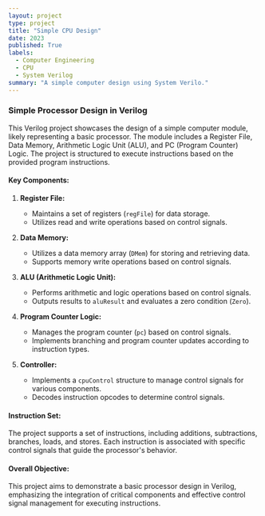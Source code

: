 ```yaml
---
layout: project
type: project
title: "Simple CPU Design"
date: 2023
published: True
labels:
  - Computer Engineering
  - CPU
  - System Verilog
summary: "A simple computer design using System Verilo."
---
```

### Simple Processor Design in Verilog

This Verilog project showcases the design of a simple computer module, likely representing a basic processor. The module includes a Register File, Data Memory, Arithmetic Logic Unit (ALU), and PC (Program Counter) Logic. The project is structured to execute instructions based on the provided program instructions.

#### Key Components:

1. **Register File:**
   - Maintains a set of registers (`regFile`) for data storage.
   - Utilizes read and write operations based on control signals.

2. **Data Memory:**
   - Utilizes a data memory array (`DMem`) for storing and retrieving data.
   - Supports memory write operations based on control signals.

3. **ALU (Arithmetic Logic Unit):**
   - Performs arithmetic and logic operations based on control signals.
   - Outputs results to `aluResult` and evaluates a zero condition (`Zero`).

4. **Program Counter Logic:**
   - Manages the program counter (`pc`) based on control signals.
   - Implements branching and program counter updates according to instruction types.

5. **Controller:**
   - Implements a `cpuControl` structure to manage control signals for various components.
   - Decodes instruction opcodes to determine control signals.

#### Instruction Set:
The project supports a set of instructions, including additions, subtractions, branches, loads, and stores. Each instruction is associated with specific control signals that guide the processor's behavior.

#### Overall Objective:
This project aims to demonstrate a basic processor design in Verilog, emphasizing the integration of critical components and effective control signal management for executing instructions.
